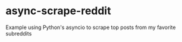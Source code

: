 # async-scrape-reddit
Example using Python's asyncio to scrape top posts from my favorite subreddits

